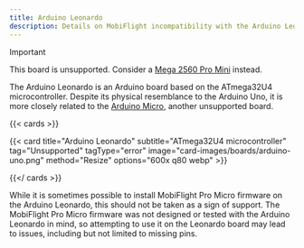 ```yaml
---
title: Arduino Leonardo
description: Details on MobiFlight incompatibility with the Arduino Leonardo
---
```


> [!IMPORTANT]
> This board is unsupported. Consider a [Mega 2560 Pro Mini](../../arduino-mega-2560-pro-mini/) instead.

The Arduino Leonardo is an Arduino board based on the ATmega32U4 microcontroller.
Despite its physical resemblance to the Arduino Uno, it is more closely related to the [Arduino Micro](../../arduino-micro),
another unsupported board.


{{< cards >}}

{{< card title="Arduino Leonardo" subtitle="ATmega32U4 microcontroller" tag="Unsupported" tagType="error" image="card-images/boards/arduino-uno.png" method="Resize" options="600x q80 webp" >}}

{{</ cards >}}

While it is sometimes possible to install MobiFlight Pro Micro firmware on the Arduino Leonardo,
this should not be taken as a sign of support. The MobiFlight Pro Micro firmware was not designed
or tested with the Arduino Leonardo in mind, so attempting to use it on the Leonardo board may
lead to issues, including but not limited to missing pins.